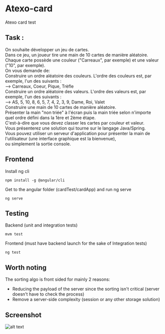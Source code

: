 # Atexo-card
Atexo card test

## Task :
On souhaite développer un jeu de cartes.<br/>
Dans ce jeu, un joueur tire une main de 10 cartes de manière aléatoire.<br/>
Chaque carte possède une couleur ("Carreaux", par exemple) et une valeur ("10", par exemple).<br/>
On vous demande de:<br/>
Construire un ordre aléatoire des couleurs. L'ordre des couleurs est, par exemple, l'un des suivants :<br/>
--> Carreaux, Coeur, Pique, Trèfle<br/>
Construire un ordre aléatoire des valeurs. L'ordre des valeurs est, par exemple, l'un des suivants :<br/>
--> AS, 5, 10, 8, 6, 5, 7, 4, 2, 3, 9, Dame, Roi, Valet<br/>
Construire une main de 10 cartes de manière aléatoire.<br/>
Présenter la main "non triée" à l'écran puis la main triée selon n'importe quel ordre défini dans la 1ère et 2ème étape. <br/>
C'est-à-dire que vous devez classer les cartes par couleur et valeur.<br/>
Vous présenterez une solution qui tourne sur le langage Java/Spring.<br/>
Vous pouvez utiliser un serveur d'application pour présenter la main de l'utilisateur (une interface graphique est la bienvenue),<br/> ou simplement la sortie console.<br/>

## Frontend

Install ng cli

```shell
npm install -g @angular/cli
```

Get to the angular folder (cardTest/cardApp) and run ng serve
```shell
ng serve
```

## Testing

Backend (unit and integration tests)
```shell
mvm test
```

Frontend (must have backend launch for the sake of Integration tests)
```shell
ng test
```

## Worth noting
The sorting algo is front sided for mainly 2 reasons: <br/>
* Reducing the payload of the server since the sorting isn't critical (server doesn't have to check the process)
* Remove a server-side complexity (session or any other storage solution)

## Screenshot

![alt text](https://github.com/VincentQueignec/Atexo-card/master/Capture-atexo.PNG?raw=true)